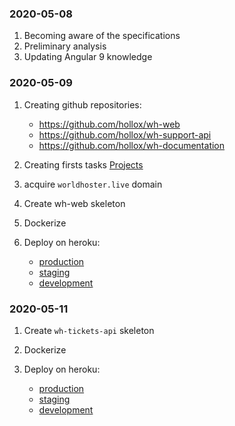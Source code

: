 
### 2020-05-08

1. Becoming aware of the specifications
1. Preliminary analysis
1. Updating Angular 9 knowledge

### 2020-05-09

1. Creating github repositories:
    - https://github.com/hollox/wh-web
    - https://github.com/hollox/wh-support-api
    - https://github.com/hollox/wh-documentation

1. Creating firsts tasks [Projects](https://github.com/hollox/wh-documentation/projects)

1. acquire `worldhoster.live` domain

1. Create wh-web skeleton

1. Dockerize

1. Deploy on heroku:

    - [production](https://www.worldhoster.live)
    - [staging](http://staging.worldhoster.live)
    - [development](http://dev.worldhoster.live) 

### 2020-05-11

1. Create `wh-tickets-api` skeleton

1. Dockerize

1. Deploy on heroku:

    - [production](https://tickets-api.worldhoster.live/v1/tickets) 
    - [staging](https://tickets-api.worldhoster.live/v1/tickets) 
    - [development](https://tickets-api.worldhoster.live/v1/tickets) 

